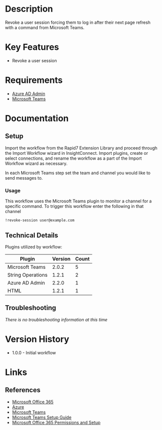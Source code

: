 # Description

Revoke a user session forcing them to log in after their next page refresh with a command from Microsoft Teams. 

# Key Features

* Revoke a user session

# Requirements

* [Azure AD Admin](https://insightconnect.help.rapid7.com/docs/office365)
* [Microsoft Teams](https://insightconnect.help.rapid7.com/docs/microsoft-teams)

# Documentation

## Setup

Import the workflow from the Rapid7 Extension Library and proceed through the Import Workflow wizard in InsightConnect. Import plugins, create or select connections, and rename the workflow as a part of the Import Workflow wizard as necessary.

In each Microsoft Teams step set the team and channel you would like to send messages to. 

### Usage

This workflow uses the Microsoft Teams plugin to monitor a channel for a specific command. To trigger this workflow enter the following in that channel

`!revoke-session user@example.com`

## Technical Details

Plugins utilized by workflow:

|Plugin|Version|Count|
|----|----|--------|
|Microsoft Teams|2.0.2|5|
|String Operations|1.2.1|2|
|Azure AD Admin|2.2.0|1|
|HTML|1.2.1|1|


## Troubleshooting

_There is no troubleshooting information at this time_

# Version History

* 1.0.0 - Initial workflow

# Links

## References

* [Microsoft Office 365](https://www.office.com)
* [Azure](https://azure.microsoft.com)
* [Microsoft Teams](https://teams.microsoft.com)
* [Microsoft Teams Setup Guide](https://insightconnect.help.rapid7.com/docs/microsoft-teams)
* [Microsoft Office 365 Permissions and Setup](https://insightconnect.help.rapid7.com/docs/office365)

